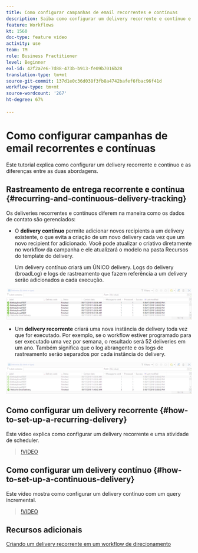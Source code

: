 ```yaml
---
title: Como configurar campanhas de email recorrentes e contínuas
description: Saiba como configurar um delivery recorrente e contínuo e compreender as diferenças entre as duas abordagens.
feature: Workflows
kt: 1560
doc-type: feature video
activity: use
team: TM
role: Business Practitioner
level: Beginner
exl-id: 42f2a7e6-7d88-473b-b913-fe09b7016b28
translation-type: tm+mt
source-git-commit: 137d1e0c36d038f3fb8a4742bafef6fbac96f41d
workflow-type: tm+mt
source-wordcount: '267'
ht-degree: 67%

---
```


# Como configurar campanhas de email recorrentes e contínuas

Este tutorial explica como configurar um delivery recorrente e contínuo e as diferenças entre as duas abordagens.

## Rastreamento de entrega recorrente e contínua {#recurring-and-continuous-delivery-tracking}

Os deliveries recorrentes e contínuos diferem na maneira como os dados de contato são gerenciados:

* O **delivery contínuo** permite adicionar novos recipients a um delivery existente, o que evita a criação de um novo delivery cada vez que um novo recipient for adicionado. Você pode atualizar o criativo diretamente no workflow da campanha e ele atualizará o modelo na pasta Recursos do template do delivery.

   Um delivery contínuo criará um ÚNICO delivery. Logs do delivery (broadLog) e logs de rastreamento que fazem referência a um delivery serão adicionados a cada execução.

![Delivery contínuo](/help/assets/delivery_continuous.jpg)

* Um **delivery recorrente** criará uma nova instância de delivery toda vez que for executado. Por exemplo, se o workflow estiver programado para ser executado uma vez por semana, o resultado será 52 deliveries em um ano. Também significa que o log abrangente e os logs de rastreamento serão separados por cada instância do delivery.

![Delivery recorrente](/help/assets/delivery_recurring.jpg)

## Como configurar um delivery recorrente {#how-to-set-up-a-recurring-delivery}

Este vídeo explica como configurar um delivery recorrente e uma atividade de scheduler.

>[!VIDEO](https://video.tv.adobe.com/v/25040?quality=12)

## Como configurar um delivery contínuo {#how-to-set-up-a-continuous-delivery}

Este vídeo mostra como configurar um delivery contínuo com um query incremental.

>[!VIDEO](https://video.tv.adobe.com/v/25039?quality=12)

## Recursos adicionais

[Criando um delivery recorrente em um workflow de direcionamento](https://docs.adobe.com/content/help/en/campaign-classic/using/automating-with-workflows/use-cases/sending-a-birthday-email.html#creating-a-recurring-delivery-in-a-targeting-workflow)
